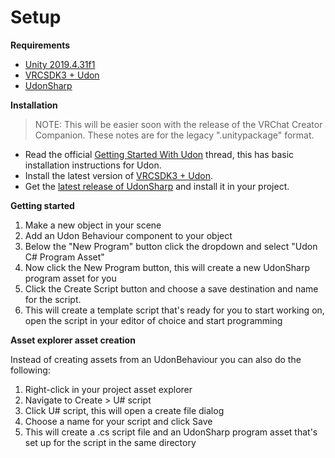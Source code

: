 # Setup

**Requirements**
- [Unity 2019.4.31f1](https://unity3d.com/get-unity/download/archive)
- [VRCSDK3 + Udon](https://vrchat.com/home/download)
- [UdonSharp](https://github.com/Merlin-san/UdonSharp/releases)

**Installation**

> NOTE: This will be easier soon with the release of the VRChat Creator Companion. These notes are for the legacy ".unitypackage" format.

- Read the official [Getting Started With Udon](https://ask.vrchat.com/t/getting-started-with-udon/80) thread, this has basic installation instructions for Udon.
- Install the latest version of [VRCSDK3 + Udon](https://vrchat.com/home/download).
- Get the [latest release of UdonSharp](https://github.com/vrchat-community/UdonSharp/releases) and install it in your project.

**Getting started**

1. Make a new object in your scene
2. Add an Udon Behaviour component to your object
3. Below the "New Program" button click the dropdown and select "Udon C# Program Asset"
4. Now click the New Program button, this will create a new UdonSharp program asset for you
5. Click the Create Script button and choose a save destination and name for the script.
6. This will create a template script that's ready for you to start working on, open the script in your editor of choice and start programming

**Asset explorer asset creation**

Instead of creating assets from an UdonBehaviour you can also do the following:
1. Right-click in your project asset explorer
2. Navigate to Create > U# script
3. Click U# script, this will open a create file dialog
4. Choose a name for your script and click Save
5. This will create a .cs script file and an UdonSharp program asset that's set up for the script in the same directory